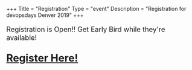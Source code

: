 +++
Title = "Registration"
Type = "event"
Description = "Registration for devopsdays Denver 2019"
+++

<div style="font-size: 1.3em;">
  <p>Registration is Open!! Get Early Bird while they're available!</p>
  <p style="font-size: 1.5em; font-weight: bold;"><a href="https://doddenver2019.busyconf.com/bookings/new" target="_blank">Register Here!</a></p>
</div>